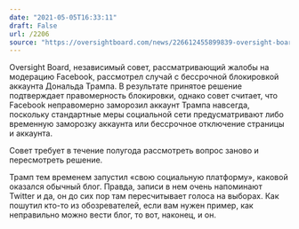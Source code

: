```yaml
---
date: "2021-05-05T16:33:11"
draft: False
url: /2206
source: "https://oversightboard.com/news/226612455899839-oversight-board-upholds-former-president-trump-s-suspension-finds-facebook-failed-to-impose-proper-penalty/"
---
```


Oversight Board, независимый совет, рассматривающий жалобы на модерацию Facebook, рассмотрел случай с бессрочной блокировкой аккаунта Дональда Трампа. В результате принятое решение подтверждает правомерность блокировки, однако совет считает, что Facebook неправомерно заморозил аккаунт Трампа навсегда, поскольку стандартные меры социальной сети предусматривают либо временную заморозку аккаунта или бессрочное отключение страницы и аккаунта.

Совет требует в течение полугода рассмотреть вопрос заново и пересмотреть решение. 

Трамп тем временем запустил «свою социальную платформу», каковой оказался обычный блог. Правда, записи в нем очень напоминают Twitter и да, он до сих пор там пересчитывает голоса на выборах. Как пошутил кто-то из обозревателей, если вам нужен пример, как неправильно можно вести блог, то вот, наконец, и он.
